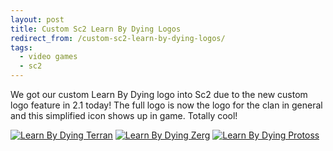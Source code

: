 ```yaml
---
layout: post
title: Custom Sc2 Learn By Dying Logos
redirect_from: /custom-sc2-learn-by-dying-logos/
tags:
  - video games
  - sc2
---
```


We got our custom Learn By Dying logo into Sc2 due to the new custom logo
feature in 2.1 today! The full logo is now the logo for the clan in general and
this simplified icon shows up in game. Totally cool!

[![Learn By Dying Terran](http://kelsin.smugmug.com/Blog/i-jwfqdpr/0/Th/lbd-terran-Th.png "Learn By Dying Terran")](http://kelsin.smugmug.com/Blog/i-jwfqdpr/0/L/lbd-terran-L.png)
[![Learn By Dying Zerg](http://kelsin.smugmug.com/Blog/i-VsbfnGq/0/Th/lbd-zerg-Th.png "Learn By Dying Zerg")](http://kelsin.smugmug.com/Blog/i-VsbfnGq/0/L/lbd-zerg-L.png)
[![Learn By Dying Protoss](http://kelsin.smugmug.com/Blog/i-cDTqr4z/0/Th/lbd-protoss-Th.png "Learn By Dying Protoss")](http://kelsin.smugmug.com/Blog/i-cDTqr4z/0/L/lbd-protoss-L.png)
